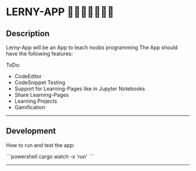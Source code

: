 # LERNY-APP 📖👨🏼‍💻👩🏿‍💻
## Description
Lerny-App will be an App to teach noobs programming
The App should have the following features:

ToDo:
- CodeEditor
- CodeSnippet Testing
- Support for Learning-Pages like in Jupyter Notebooks
- Share Learning-Pages
- Learning Projects
- Gamification

---
## Development
How to run and test the app:

´´´powershell
cargo watch -x 'run'
´´´

---
